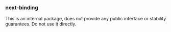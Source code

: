 ### next-binding

This is an internal package, does not provide any public interface or stability guarantees. Do not use it directly.
